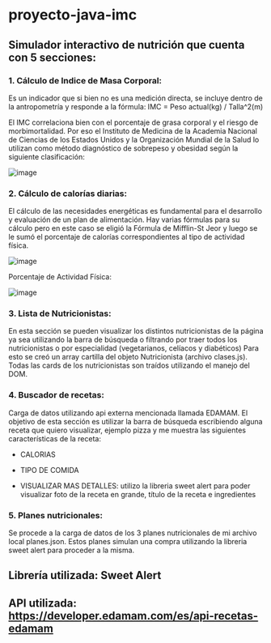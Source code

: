 # proyecto-java-imc
## Simulador interactivo de nutrición que cuenta con 5 secciones:
### 1. Cálculo de Indice de Masa Corporal: 
Es un indicador que si bien no es una medición directa, se incluye dentro de la
antropometría y responde a la fórmula: IMC = Peso actual(kg) / Talla^2(m)

El IMC correlaciona bien con el porcentaje de grasa corporal y el riesgo de
morbimortalidad. Por eso el Instituto de Medicina de la Academia Nacional de Ciencias
de los Estados Unidos y la Organización Mundial de la Salud lo utilizan como método
diagnóstico de sobrepeso y obesidad según la siguiente clasificación:

![image](https://user-images.githubusercontent.com/100161377/176322489-278ec763-6c31-43a8-88f2-42f922581f14.png)

### 2. Cálculo de calorías diarias: 
El cálculo de las necesidades energéticas es fundamental para el desarrollo y evaluación de
un plan de alimentación. Hay varias fórmulas para su cálculo pero en este caso se eligió la Fórmula de Mifflin-St Jeor y luego se le
sumó el porcentaje de calorías correspondientes al tipo de actividad física. 

![image](https://user-images.githubusercontent.com/100161377/176323110-e89360cb-5c25-4803-a611-2802cdfec624.png)

Porcentaje de Actividad Física: 

![image](https://user-images.githubusercontent.com/100161377/176323243-6ea10827-81fa-4b89-991e-61b2c098d99c.png)

### 3. Lista de Nutricionistas: 
En esta sección se pueden visualizar los distintos nutricionistas de la página ya sea utilizando
la barra de búsqueda o filtrando por traer todos los nutricionistas o por especialidad (vegetarianos, celíacos y diabéticos)
Para esto se creó un array cartilla del objeto Nutricionista (archivo clases.js). Todas las cards de los nutricionistas son traídos 
utilizando el manejo del DOM.

### 4. Buscador de recetas: 
Carga de datos utilizando api externa mencionada llamada EDAMAM. El objetivo de esta sección es utilizar la
barra de búsqueda escribiendo alguna receta que quiero visualizar, ejemplo pizza y me muestra las siguientes características de la 
receta:

* CALORIAS

* TIPO DE COMIDA

* VISUALIZAR MAS DETALLES: utilizo la libreria sweet alert para poder visualizar foto de la receta en grande, título de la receta e 
ingredientes


### 5. Planes nutricionales: 
Se procede a la carga de datos de los 3 planes nutricionales de mi archivo local planes.json.
Estos planes simulan una compra utilizando la libreria sweet alert para proceder a la misma.



Librería utilizada: Sweet Alert
------------------------------------------------------------------
API utilizada: https://developer.edamam.com/es/api-recetas-edamam
-----------------------------------------------------------------


